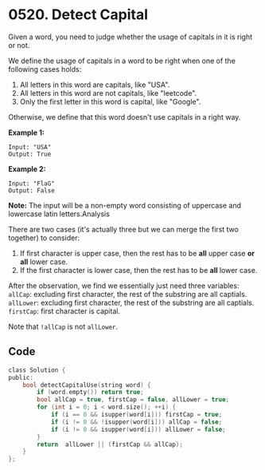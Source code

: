 # 0520. Detect Capital

Given a word, you need to judge whether the usage of capitals in it is right or not.

We define the usage of capitals in a word to be right when one of the following cases holds:

1. All letters in this word are capitals, like "USA".
2. All letters in this word are not capitals, like "leetcode".
3. Only the first letter in this word is capital, like "Google".

Otherwise, we define that this word doesn't use capitals in a right way.

 

**Example 1:**

```
Input: "USA"
Output: True
```

 

**Example 2:**

```
Input: "FlaG"
Output: False
```

 

**Note:** The input will be a non-empty word consisting of uppercase and lowercase latin letters.Analysis

There are two cases (it's actually three but we can merge the first two together) to consider:
1. If first character is upper case, then the rest has to be **all** upper case **or** **all** lower case.
2. If the first character is lower case, then the rest has to be **all** lower case.

After the observation, we find we essentially just need three variables:
`allCap`: excluding first character, the rest of the substring are all captials.
`allLower`: excluding first character, the rest of the substring are all captials.
`firstCap`: first character is capital.

Note that `!allCap` is not `allLower`.

## Code

```c
class Solution {
public:
    bool detectCapitalUse(string word) {
        if (word.empty()) return true;
        bool allCap = true, firstCap = false, allLower = true;
        for (int i = 0; i < word.size(); ++i) {
            if (i == 0 && isupper(word[i])) firstCap = true;
            if (i != 0 && !isupper(word[i])) allCap = false;
            if (i != 0 && isupper(word[i])) allLower = false;
        }
        return  allLower || (firstCap && allCap);
    }
};
```